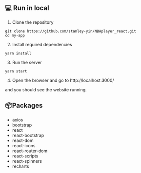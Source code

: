 ## 💻 Run in local
1. Clone the repository

```
git clone https://github.com/stanley-yin/NBAplayer_react.git
cd my-app
```

2. Install required dependencies

```
yarn install
```

3. Run the server
```
yarn start
```

4. Open the browser and go to http://localhost:3000/

and you should see the website running.


## 📦Packages
- axios
- bootstrap
- react
- react-bootstrap
- react-dom
- react-icons
- react-router-dom
- react-scripts
- react-spinners
- recharts
